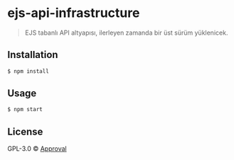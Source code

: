 # ejs-api-infrastructure
> EJS tabanlı API altyapısı, ilerleyen zamanda bir üst sürüm yüklenicek.

## Installation

```sh
$ npm install
```

## Usage

```sh
$ npm start
```

## License

GPL-3.0 © [Approval](https://approvalcyber.dev)
